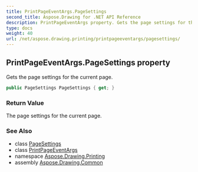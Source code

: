 ```yaml
---
title: PrintPageEventArgs.PageSettings
second_title: Aspose.Drawing for .NET API Reference
description: PrintPageEventArgs property. Gets the page settings for the current page
type: docs
weight: 40
url: /net/aspose.drawing.printing/printpageeventargs/pagesettings/
---
```

## PrintPageEventArgs.PageSettings property

Gets the page settings for the current page.

```csharp
public PageSettings PageSettings { get; }
```

### Return Value

The page settings for the current page.

### See Also

* class [PageSettings](../../pagesettings/)
* class [PrintPageEventArgs](../)
* namespace [Aspose.Drawing.Printing](../../printpageeventargs/)
* assembly [Aspose.Drawing.Common](../../../)


